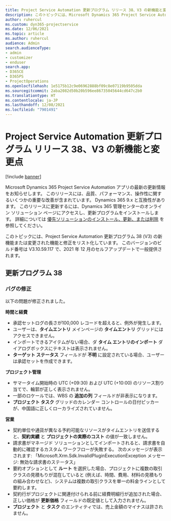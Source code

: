 ```yaml
---
title: Project Service Automation 更新プログラム リリース 38、V3 の新機能と変更点
description: このトピックには、Microsoft Dynamics 365 Project Service Automation 更新プログラム リリース 38 V3 で利用可能な機能と修正がリストされています。
author: ruhercul
ms.custom: dyn365-projectservice
ms.date: 12/06/2021
ms.topic: article
ms.author: ruhercul
audience: Admin
search.audienceType:
- admin
- customizer
- enduser
search.app:
- D365CE
- D365PS
- ProjectOperations
ms.openlocfilehash: 1e5175b12c9e06962888bf09c8e07119b9505dda
ms.sourcegitcommit: 2aba2082d50b20b596ee86735045644cd647c2b0
ms.translationtype: HT
ms.contentlocale: ja-JP
ms.lasthandoff: 12/08/2021
ms.locfileid: "7901491"
---
```

# <a name="whats-new-or-changed-in-project-service-automation-update-release-38-v3"></a>Project Service Automation 更新プログラム リリース 38、V3 の新機能と変更点

[!include [banner](../includes/psa-now-project-operations.md)]

Microsoft Dynamics 365 Project Service Automation アプリの最新の更新情報をお知らせします。 このリリースには、品質、パフォーマンス、操作性に関するいくつかの重要な改善が含まれています。 Dynamics 365 9.x と互換性があります。 このリリースに更新するには、Dynamics 365 管理センターのオンライン ソリューション ページにアクセスし、更新プログラムをインストールします。 詳細については [優先ソリューションのインストール、更新、または削除](/power-platform/admin/install-remove-preferred-solution) を参照してください。

このトピックには、Project Service Automation 更新プログラム 38 (V3) の新機能または変更された機能と修正をリスト化しています。 このバージョンのビルド番号は V3.10.59.117 で、2021 年 12 月のセルフアップデートで一般提供されます。

## <a name="update-release-38"></a>更新プログラム 38

### <a name="bug-fixes"></a>バグの修正

以下の問題が修正されました。

**時間と経費**

- 承認セットログの長さが100,000 レコードを超えると、例外が発生します。
- ユーザーは、**タイムエントリ** メインページの **タイムエントリ** グリッドにはアクセスできません。
- インポートできるアイテムがない場合、ダ **タイム エントリのインポート** ダイアログボックスにテキストは表示されません。
- **ターゲット ステータス** フィールドが **不明** に設定されている場合、ユーザーは承認セットを作成できます。

**プロジェクト管理**

- サマータイム開始時の UTC (+09:30) および UTC (+10:00) のリソース割り当てで、輪郭が正しく表示されません。
- 一部のロケールでは、WBS の **追加の列** フィールドが非表示になります。
- **プロジェクト  タスク** グリッドのカレンダー コントロールの日付ピッカーが、中国語に正しくローカライズされていません。

**営業**

- 契約単位や通貨が異なる予約可能なリソースがタイムエントリを送信すると、**契約実績** と **プロジェクトの実際のコスト** の値が一致しません。
- 請求書がマネージド ソリューションとしてインポートされると、請求書を自動的に確認するカスタム ワークフローが失敗する。 次のメッセージが表示されます: 「Microsoft.Xrm.Sdk.InvalidPluginExecutionException メッセージ: 無効な請求書のステータス」
- 要約オプションとして **ルート** を選択した場合、プロジェクトに複数の取引クラスの見積もりが混在していると (例えば、時間、費用、材料の見積もりの組み合わせなど)、システムは複数の取引クラスを単一の料金ラインとして要約します。
- 契約行がプロジェクトに関連付けられる前に経費明細行が追加された場合、正しい価格が **更新価格** フィールドの既定値として入力されません。
- **プロジェクト** と **タスク** のエンティティでは、売上金額のマイナスは許されません。

